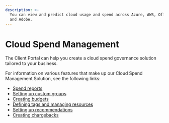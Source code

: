 ```yaml
---
description: >-
  You can view and predict cloud usage and spend across Azure, AWS, Office 365
  and Adobe.
---
```


# Cloud Spend Management

The Client Portal can help you create a cloud spend governance solution tailored to your business.

For information on various features that make up our Cloud Spend Management Solution, see the following links:

* [Spend reports](../../reporting-and-analysis/reports/spend-reports/)
* [Setting up custom groups](../../set-up/custom-groups/overview.md)
* [Creating budgets](../../reporting-and-analysis/budgets/creating-budgets.md)
* [Defining tags and managing resources](../../set-up/tags-and-resources/defining-tags-and-managing-resources.md)
* [Setting up recommendations](../../reporting-and-analysis/recommendations/working-with-recommendations.md)
* [Creating chargebacks](../../reporting-and-analysis/chargebacks/creating-chargebacks.md)
